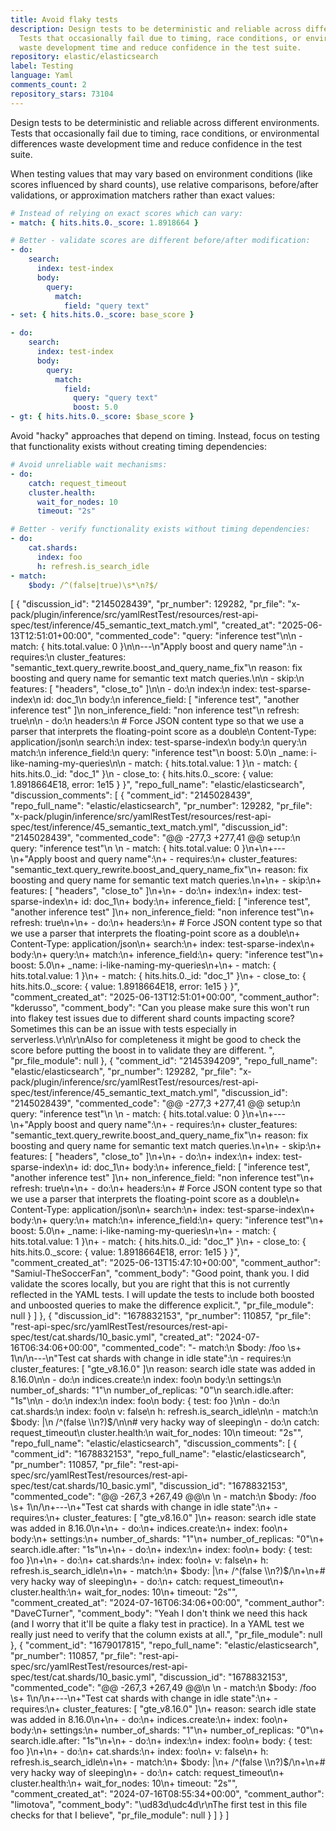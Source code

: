 ```yaml
---
title: Avoid flaky tests
description: Design tests to be deterministic and reliable across different environments.
  Tests that occasionally fail due to timing, race conditions, or environmental differences
  waste development time and reduce confidence in the test suite.
repository: elastic/elasticsearch
label: Testing
language: Yaml
comments_count: 2
repository_stars: 73104
---
```


Design tests to be deterministic and reliable across different environments. Tests that occasionally fail due to timing, race conditions, or environmental differences waste development time and reduce confidence in the test suite.

When testing values that may vary based on environment conditions (like scores influenced by shard counts), use relative comparisons, before/after validations, or approximation matchers rather than exact values:

```yaml
# Instead of relying on exact scores which can vary:
- match: { hits.hits.0._score: 1.8918664 }

# Better - validate scores are different before/after modification:
- do:
    search:
      index: test-index
      body:
        query:
          match:
            field: "query text"
- set: { hits.hits.0._score: base_score }

- do:
    search:
      index: test-index
      body:
        query:
          match:
            field: 
              query: "query text"
              boost: 5.0
- gt: { hits.hits.0._score: $base_score }
```

Avoid "hacky" approaches that depend on timing. Instead, focus on testing that functionality exists without creating timing dependencies:

```yaml
# Avoid unreliable wait mechanisms:
- do:
    catch: request_timeout
    cluster.health:
      wait_for_nodes: 10
      timeout: "2s"

# Better - verify functionality exists without timing dependencies:
- do:
    cat.shards:
      index: foo
      h: refresh.is_search_idle
- match:
    $body: /^(false|true)\s*\n?$/
```


[
  {
    "discussion_id": "2145028439",
    "pr_number": 129282,
    "pr_file": "x-pack/plugin/inference/src/yamlRestTest/resources/rest-api-spec/test/inference/45_semantic_text_match.yml",
    "created_at": "2025-06-13T12:51:01+00:00",
    "commented_code": "query: \"inference test\"\n\n  - match: { hits.total.value: 0 }\n\n---\n\"Apply boost and query name\":\n  - requires:\n      cluster_features: \"semantic_text.query_rewrite.boost_and_query_name_fix\"\n      reason: fix boosting and query name for semantic text match queries.\n\n  - skip:\n      features: [ \"headers\", \"close_to\" ]\n\n  - do:\n      index:\n        index: test-sparse-index\n        id: doc_1\n        body:\n          inference_field: [ \"inference test\", \"another inference test\" ]\n          non_inference_field: \"non inference test\"\n        refresh: true\n\n  - do:\n      headers:\n        # Force JSON content type so that we use a parser that interprets the floating-point score as a double\n        Content-Type: application/json\n      search:\n        index: test-sparse-index\n        body:\n          query:\n            match:\n              inference_field:\n                query: \"inference test\"\n                boost: 5.0\n                _name: i-like-naming-my-queries\n\n  - match: { hits.total.value: 1 }\n  - match: { hits.hits.0._id: \"doc_1\" }\n  - close_to: { hits.hits.0._score: { value: 1.8918664E18, error: 1e15 } }",
    "repo_full_name": "elastic/elasticsearch",
    "discussion_comments": [
      {
        "comment_id": "2145028439",
        "repo_full_name": "elastic/elasticsearch",
        "pr_number": 129282,
        "pr_file": "x-pack/plugin/inference/src/yamlRestTest/resources/rest-api-spec/test/inference/45_semantic_text_match.yml",
        "discussion_id": "2145028439",
        "commented_code": "@@ -277,3 +277,41 @@ setup:\n                 query: \"inference test\"\n \n   - match: { hits.total.value: 0 }\n+\n+---\n+\"Apply boost and query name\":\n+  - requires:\n+      cluster_features: \"semantic_text.query_rewrite.boost_and_query_name_fix\"\n+      reason: fix boosting and query name for semantic text match queries.\n+\n+  - skip:\n+      features: [ \"headers\", \"close_to\" ]\n+\n+  - do:\n+      index:\n+        index: test-sparse-index\n+        id: doc_1\n+        body:\n+          inference_field: [ \"inference test\", \"another inference test\" ]\n+          non_inference_field: \"non inference test\"\n+        refresh: true\n+\n+  - do:\n+      headers:\n+        # Force JSON content type so that we use a parser that interprets the floating-point score as a double\n+        Content-Type: application/json\n+      search:\n+        index: test-sparse-index\n+        body:\n+          query:\n+            match:\n+              inference_field:\n+                query: \"inference test\"\n+                boost: 5.0\n+                _name: i-like-naming-my-queries\n+\n+  - match: { hits.total.value: 1 }\n+  - match: { hits.hits.0._id: \"doc_1\" }\n+  - close_to: { hits.hits.0._score: { value: 1.8918664E18, error: 1e15 } }",
        "comment_created_at": "2025-06-13T12:51:01+00:00",
        "comment_author": "kderusso",
        "comment_body": "Can you please make sure this won't run into flakey test issues due to different shard counts impacting score? Sometimes this can be an issue with tests especially in serverless.\r\n\r\nAlso for completeness it might be good to check the score before putting the boost in to validate they are different. ",
        "pr_file_module": null
      },
      {
        "comment_id": "2145394209",
        "repo_full_name": "elastic/elasticsearch",
        "pr_number": 129282,
        "pr_file": "x-pack/plugin/inference/src/yamlRestTest/resources/rest-api-spec/test/inference/45_semantic_text_match.yml",
        "discussion_id": "2145028439",
        "commented_code": "@@ -277,3 +277,41 @@ setup:\n                 query: \"inference test\"\n \n   - match: { hits.total.value: 0 }\n+\n+---\n+\"Apply boost and query name\":\n+  - requires:\n+      cluster_features: \"semantic_text.query_rewrite.boost_and_query_name_fix\"\n+      reason: fix boosting and query name for semantic text match queries.\n+\n+  - skip:\n+      features: [ \"headers\", \"close_to\" ]\n+\n+  - do:\n+      index:\n+        index: test-sparse-index\n+        id: doc_1\n+        body:\n+          inference_field: [ \"inference test\", \"another inference test\" ]\n+          non_inference_field: \"non inference test\"\n+        refresh: true\n+\n+  - do:\n+      headers:\n+        # Force JSON content type so that we use a parser that interprets the floating-point score as a double\n+        Content-Type: application/json\n+      search:\n+        index: test-sparse-index\n+        body:\n+          query:\n+            match:\n+              inference_field:\n+                query: \"inference test\"\n+                boost: 5.0\n+                _name: i-like-naming-my-queries\n+\n+  - match: { hits.total.value: 1 }\n+  - match: { hits.hits.0._id: \"doc_1\" }\n+  - close_to: { hits.hits.0._score: { value: 1.8918664E18, error: 1e15 } }",
        "comment_created_at": "2025-06-13T15:47:10+00:00",
        "comment_author": "Samiul-TheSoccerFan",
        "comment_body": "Good point, thank you. I did validate the scores locally, but you are right that this is not currently reflected in the YAML tests. I will update the tests to include both boosted and unboosted queries to make the difference explicit.",
        "pr_file_module": null
      }
    ]
  },
  {
    "discussion_id": "1678832153",
    "pr_number": 110857,
    "pr_file": "rest-api-spec/src/yamlRestTest/resources/rest-api-spec/test/cat.shards/10_basic.yml",
    "created_at": "2024-07-16T06:34:06+00:00",
    "commented_code": "- match:\n      $body: /foo \\s+ 1\\n/\n---\n\"Test cat shards with change in idle state\":\n  - requires:\n      cluster_features: [ \"gte_v8.16.0\" ]\n      reason: search idle state was added in 8.16.0\n\n  - do:\n      indices.create:\n        index: foo\n        body:\n          settings:\n            number_of_shards: \"1\"\n            number_of_replicas: \"0\"\n            search.idle.after: \"1s\"\n\n  - do:\n      index:\n        index: foo\n        body: { test: foo }\n\n  - do:\n      cat.shards:\n        index: foo\n        v: false\n        h: refresh.is_search_idle\n\n  - match:\n      $body: |\n        /^(false \\n?)$/\n\n# very hacky way of sleeping\n  - do:\n      catch: request_timeout\n      cluster.health:\n        wait_for_nodes: 10\n        timeout: \"2s\"",
    "repo_full_name": "elastic/elasticsearch",
    "discussion_comments": [
      {
        "comment_id": "1678832153",
        "repo_full_name": "elastic/elasticsearch",
        "pr_number": 110857,
        "pr_file": "rest-api-spec/src/yamlRestTest/resources/rest-api-spec/test/cat.shards/10_basic.yml",
        "discussion_id": "1678832153",
        "commented_code": "@@ -267,3 +267,49 @@\n \n   - match:\n       $body: /foo \\s+ 1\\n/\n+---\n+\"Test cat shards with change in idle state\":\n+  - requires:\n+      cluster_features: [ \"gte_v8.16.0\" ]\n+      reason: search idle state was added in 8.16.0\n+\n+  - do:\n+      indices.create:\n+        index: foo\n+        body:\n+          settings:\n+            number_of_shards: \"1\"\n+            number_of_replicas: \"0\"\n+            search.idle.after: \"1s\"\n+\n+  - do:\n+      index:\n+        index: foo\n+        body: { test: foo }\n+\n+  - do:\n+      cat.shards:\n+        index: foo\n+        v: false\n+        h: refresh.is_search_idle\n+\n+  - match:\n+      $body: |\n+        /^(false \\n?)$/\n+\n+# very hacky way of sleeping\n+  - do:\n+      catch: request_timeout\n+      cluster.health:\n+        wait_for_nodes: 10\n+        timeout: \"2s\"",
        "comment_created_at": "2024-07-16T06:34:06+00:00",
        "comment_author": "DaveCTurner",
        "comment_body": "Yeah I don't think we need this hack (and I worry that it'll be quite a flaky test in practice). In a YAML test we really just need to verify that the column exists at all.",
        "pr_file_module": null
      },
      {
        "comment_id": "1679017815",
        "repo_full_name": "elastic/elasticsearch",
        "pr_number": 110857,
        "pr_file": "rest-api-spec/src/yamlRestTest/resources/rest-api-spec/test/cat.shards/10_basic.yml",
        "discussion_id": "1678832153",
        "commented_code": "@@ -267,3 +267,49 @@\n \n   - match:\n       $body: /foo \\s+ 1\\n/\n+---\n+\"Test cat shards with change in idle state\":\n+  - requires:\n+      cluster_features: [ \"gte_v8.16.0\" ]\n+      reason: search idle state was added in 8.16.0\n+\n+  - do:\n+      indices.create:\n+        index: foo\n+        body:\n+          settings:\n+            number_of_shards: \"1\"\n+            number_of_replicas: \"0\"\n+            search.idle.after: \"1s\"\n+\n+  - do:\n+      index:\n+        index: foo\n+        body: { test: foo }\n+\n+  - do:\n+      cat.shards:\n+        index: foo\n+        v: false\n+        h: refresh.is_search_idle\n+\n+  - match:\n+      $body: |\n+        /^(false \\n?)$/\n+\n+# very hacky way of sleeping\n+  - do:\n+      catch: request_timeout\n+      cluster.health:\n+        wait_for_nodes: 10\n+        timeout: \"2s\"",
        "comment_created_at": "2024-07-16T08:55:34+00:00",
        "comment_author": "limotova",
        "comment_body": "\ud83d\udc4d\r\nThe first test in this file checks for that I believe",
        "pr_file_module": null
      }
    ]
  }
]
